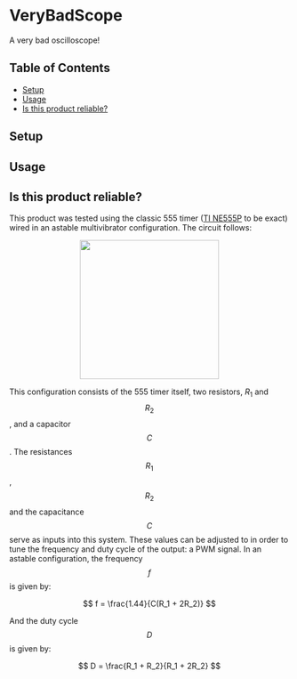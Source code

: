 # VeryBadScope
A very bad oscilloscope!
## Table of Contents
- [Setup](#setup)
- [Usage](#usage)
- [Is this product reliable?](#is-this-product-reliable)

## Setup

## Usage

## Is this product reliable?
This product was tested using the classic 555 timer ([TI
NE555P](https://www.ti.com/product/NE555/part-details/NE555P) to be exact) wired in an astable multivibrator
configuration. The circuit follows:
<p align="center">
  <img width="250" src=./docs/raw_circuit.jpg>
</p>

This configuration consists of the 555 timer itself, two resistors, $R_1$ and $$R_2$$, and a capacitor $$C$$.
The resistances $$R_1$$, $$R_2$$ and the capacitance $$C$$ serve as inputs into this system. These values can
be adjusted to in order to tune the frequency and duty cycle of the output: a PWM signal. In an astable configuration,
the frequency $$f$$ is given by:

$$
f = \frac{1.44}{C(R_1 + 2R_2)}
$$

And the duty cycle $$D$$ is given by:

$$
D = \frac{R_1 + R_2}{R_1 + 2R_2}
$$
